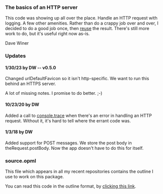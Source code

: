 ### The basics of an HTTP server

This code was showing up all over the place. Handle an HTTP request with logging. A few other amenities. Rather than do a crappy job over and over, I decided to do a good job once,  then <a href="https://www.npmjs.com/package/davehttp">reuse</a> the result. There's still more work to do, but it's useful right now as-is.

Dave Winer

### Updates

#### 1/30/23 by DW -- v0.5.0

Changed urlDefaultFavicon so it isn't http-specific. We want to run this behind an HTTPS server. 

A lot of missing notes. I promise to do better. ;-)

#### 10/23/20 by DW

Added a call to <a href="https://nodejs.org/api/console.html#console_console_trace_message_args">console.trace</a> when there's an error in handling an HTTP request. Without it, it's hard to tell where the errant code was. 

#### 1/3/18 by DW

Added support for POST messages. We store the post body in theRequest.postBody. Now the app doesn't have to do this for itself.

### source.opml

This file which appears in all my recent repositories contains the outline I use to work on this package. 

You can read this code in the outline format, by <a href="http://gitsourcereader.opml.org/?repo=http">clicking this link</a>.


